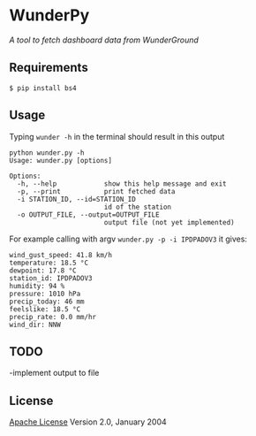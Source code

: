 # WunderPy

*A tool to fetch dashboard data from WunderGround*

## Requirements
```
$ pip install bs4
```


## Usage
Typing `wunder -h` in the terminal should result in this output
```
python wunder.py -h
Usage: wunder.py [options]

Options:
  -h, --help            show this help message and exit
  -p, --print           print fetched data
  -i STATION_ID, --id=STATION_ID
                        id of the station
  -o OUTPUT_FILE, --output=OUTPUT_FILE
                        output file (not yet implemented)
```

For example calling with argv `wunder.py -p -i IPDPADOV3` it gives:
```
wind_gust_speed: 41.8 km/h
temperature: 18.5 °C
dewpoint: 17.8 °C
station_id: IPDPADOV3
humidity: 94 %
pressure: 1010 hPa
precip_today: 46 mm
feelslike: 18.5 °C
precip_rate: 0.0 mm/hr
wind_dir: NNW
```

## TODO
-implement output to file

## License
[Apache License](http://www.apache.org/licenses/LICENSE-2.0) Version 2.0, January 2004
